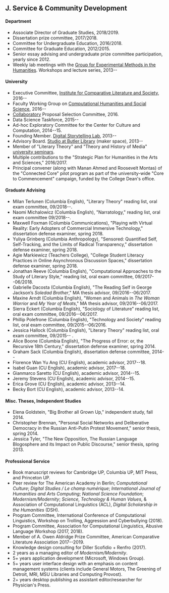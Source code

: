 ## J. Service & Community Development

#### Department

- Associate Director of Graduate Studies, 2018/2019.
- Dissertation prize committee, 2017/2018.
- Committee for Undergraduate Education, 2016/2018.
- Committee for Graduate Education, 2012/2015.
- Senior essay advising and undergraduate prize committee participation,
  yearly since 2012.
- Weekly lab meetings with the [Group for Experimental Methods in the
  Humanities](http://xpmethod.plaintext.in/). Workshops and lecture series,
2013--

#### University

- Executive Committee, [Institute for Comparative Literature and
  Society](http://icls.columbia.edu/), 2016--
- Faculty Working Group on [Computational Humanities and Social
  Science](http://datascience.columbia.edu/computational-social-science),
2016--
- [Collaboratory](http://collaboratory.columbia.edu/) Proposal Selection
  Committee, 2016.
- Data Science Taskforce, 2015--
- Ad-hoc Exploratory Committee for the Center for Culture and Computation,
  2014--15.
- Founding Member. [Digital Storytelling
  Lab](http://www.digitalstorytellinglab.com/), 2013--
- Advisory Board. [Studio at Butler Library](https://studio.cul.columbia.edu/)
  (maker space), 2013--
- Member of "Literary Theory" and "Theory and History of Media" [university
  seminars](http://universityseminars.columbia.edu/seminars/list-of-seminars/).
- Multiple contributions to the "Strategic Plan for Humanities in the Arts and
  Sciences," 2016/2017.
- Principal convener (along with Manan Ahmed and Roosevelt Montas) of the
  "Connected Core" pilot program as part of the university-wide "Core to
Commencement" campaign, funded by the College Dean's office.

#### Graduate Advising

- Milan Terlunen (Columbia English), "Literary Theory" reading list, oral exam
  committee, 09/2018--.
- Naomi Michalowicz (Columbia English), "Narratology," reading list, oral exam
  committee 09/2018--.
- Maxwell Foxman (Columbia Communications), "Playing with Virtual Reality:
  Early Adopters of Commercial Immersive Technology," dissertation defense
examiner, spring 2018.
- Yuliya Grinberg (Columbia Anthropology), "Sensored: Quantified Self,
  Self-Tracking, and the Limits of Radical Transparency," dissertation defense
examiner, spring 2018.
- Agie Markiewicz (Teachers College), "College Student Literacy Practices in
  Online Asynchronous Discussion Spaces," dissertation defense examiner,
spring 2018.
- Jonathan Reeve (Columbia English), "Computational Approaches to the Study of
  Literary Style," reading list, oral exam committee, 09/2017--06/2018.
- Gabrielle Dacosta (Columbia English), "The Reading Self in George Jackson’s
  *Soledad Brother*," MA thesis advisor, 09/2016--06/2017.
- Maxine Arndt (Columbia English), "Women and Animals in *The Woman Warrior*
  and *My Year of Meats*," MA thesis advisor, 09/2016--06/2017.
- Sierra Eckert (Columbia English), "Sociology of Literature" reading list, oral
  exam committee, 09/2016--06/2017.
- Phillip Polefrone (Columbia English), "Technology and Society" reading list,
  oral exam committee, 09/2015--06/2016.
- Jessica Hallock (Columbia English), "Literary Theory" reading list, oral exam
  committee, 09/2015-- .
- Alice Boone (Columbia English), "The Progress of Error: or, the Recursive
  18th Century," dissertation defense examiner, spring 2014.
- Graham Sack (Columbia English), dissertation defense committee, 2014--
- Florence Wan Yu Ang (CU English), academic advisor, 2017--18.
- Isabel Guan (CU English), academic advisor, 2017--18.
- Gianmarco Saretto (CU English), academic advisor, 2014--15.
- Jeremy Stevens (CU English), academic advisor, 2014--15.
- Erica Grove (CU English), academic advisor, 2013--14.
- Becky Bort (CU English), academic advisor, 2013--14.

#### Misc. Theses, Independent Studies

- Elena Goldstein, "Big Brother all Grown Up," independent study, fall 2014.
- Christopher Brennan, "Personal Social Networks and Deliberative Democracy in
  the Russian Anti-Putin Protest Movement," senior thesis, spring 2014.
- Jessica Tyler, "The New Opposition, The Russian Language Blogosphere and its
  Impact on Public Discourse," senior thesis, spring 2013.

#### Professional Service

- Book manuscript reviews for Cambridge UP, Columbia UP, MIT Press, and
  Princeton UP.
- Peer review for The American Academy in Berlin; *Computational Culture*;
  *Digital Studies / Le champ numérique*; *International Journal of Humanities
and Arts Computing*; *National Science Foundation*; *Modernism/Modernity*;
*Science, Technology & Human Values*, & Association of Computational
Linguistics (ACL), *Digital Scholarship in the Humanities* (DSH).
- Program Committee, International Conference of Computational Linguistics,
  Workshop on Trolling, Aggression and Cyberbullying (2018).
- Program Committee, Association for Computational Linguistics, Abusive
  Language Workshop (2017, 2018).
- Member of A. Owen Aldridge Prize Committee, American Comparative Literature
  Association 2017--2019.
- Knowledge design consulting for Diller Scofidio + Renfro (2017).
- 2 years as a managing editor of *Modernism/Modernity*.
- 5+ years application development (Microsoft, Windows Group).
- 5+ years user interface design with an emphasis on content management
  systems (clients include General Motors, The Greening of Detroit, MRI, MSU
Libraries and Computing Provost).
- 2+ years desktop publishing as assistant editor/researcher for Physician's
  Press.
